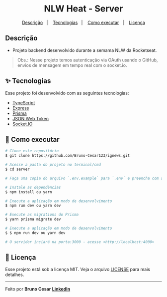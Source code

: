 <h1 align="center">NLW Heat - Server</h1>

<p align="center">
  <a href="#-descricao">Descrição</a>&nbsp;&nbsp;&nbsp;|&nbsp;&nbsp;&nbsp;
  <a href="#-tecnologias">Tecnologias</a>&nbsp;&nbsp;&nbsp;|&nbsp;&nbsp;&nbsp;
  <a href="#-como-executar">Como executar</a>&nbsp;&nbsp;&nbsp;|&nbsp;&nbsp;&nbsp;
  <a href="#-licença">Licença</a>
</p>

## Descrição

- Projeto backend desenvolvido durante a semama NLW da Rocketseat.

> Obs.: Nesse projeto temos autenticação via OAuth usando o GitHub, envios de mensagem em tempo real com o socket.io.

## ✨ Tecnologias

Esse projeto foi desenvolvido com as seguintes tecnologias:

- [TypeScript](https://www.typescriptlang.org/)
- [Express](https://expressjs.com/pt-br/)
- [Prisma](https://www.prisma.io/)
- [JSON Web Token](https://jwt.io/)
- [Socket.IO](https://socket.io/)

## 🎲 Como executar

```bash
# Clone este repositório
$ git clone https://github.com/Bruno-Cesar123/ignews.git

# Acesse a pasta do projeto no terminal/cmd
$ cd server

# Faça uma copia do arquivo `.env.example` para `.env` e preencha com as suas credenciais do GitHub

# Instale as dependências
$ npm install ou yarn

# Execute a aplicação em modo de desenvolvimento
$ npm run dev ou yarn dev

# Execute as migrations do Prisma
$ yarn prisma migrate dev

# Execute a aplicação em modo de desenvolvimento
$ $ npm run dev ou yarn dev

# O servidor inciará na porta:3000 - acesse <http://localhost:4000>
```

## 📄 Licença

Esse projeto está sob a licença MIT. Veja o arquivo [LICENSE](LICENSE) para mais detalhes.

---

Feito por **Bruno Cesar** [**LinkedIn**](https://www.linkedin.com/in/bruno-cesar-b0039715a/)